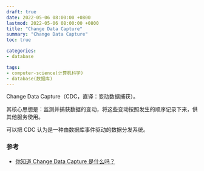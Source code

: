 ```yaml
---
draft: true
date: 2022-05-06 08:00:00 +0800
lastmod: 2022-05-06 08:00:00 +0800
title: "Change Data Capture"
summary: "Change Data Capture"
toc: true

categories:
- database

tags:
- computer-science(计算机科学)
- database(数据库)
---
```


Change Data Capture（CDC，直译：变动数据捕获）。

其核心思想是：监测并捕获数据的变动，将这些变动按照发生的顺序记录下来，供其他服务使用。

可以把 CDC 认为是一种由数据库事件驱动的数据分发系统。

### 参考

- [你知道 Change Data Capture 是什么吗？](https://farer.org/2018/07/27/change-data-capture/)